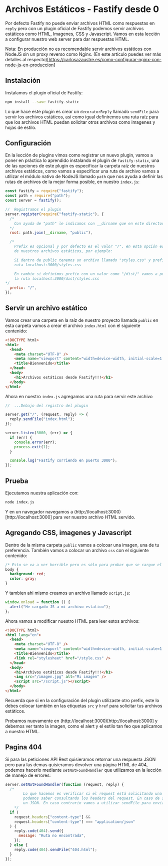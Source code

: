 # Archivos Estáticos - Fastify desde 0

Por defecto Fastify no puede enviar archivos HTML como respuestas en `reply` pero con un plugin oficial de
Fastify podemos servir archivos estáticos como HTML, Imagenes, CSS y Javascript. Vamos en esta lección a configurar
nuestro web server para dar respuestas HTML.

Nota: En producción no es recomendable servir archivos estáticos con NodeJS sin un proxy reverso como Nginx.
(En este artículo puedes ver más detalles al respecto)[https://carlosazaustre.es/como-configurar-nginx-con-node-js-en-produccion]

## Instalación

Instalamos el plugin oficial de Fastify:

```sh
npm install --save fastify-static
```

Lo que hace este plugin es crear un `decoratorReply` llamado `sendFile` para servir los archivos estáticos, así
como igual definiremos una ruta raíz para que los archivos HTML puedan solicitar otros archivos como imagenes
y hojas de estilo.

## Configuración

En la lección de plugins vimos como registrar un nuevo plugin, vamos a poner en práctica lo aprendido
instalando el plugin de `fastify-static`, una de las opciones de este plugin es especificar la carpeta raíz
de nuestros archivos estáticos, como vamos a especificar una ruta de archivo vamos a utilizar el módulo nativo
de NodeJS llamado `path` que nos ayuda a definir las rutas de archivos de la mejor forma posible, en nuestro `index.js`:

```js
const fastify = require("fastify");
const path = require("path");
const server = fastify();

//  Registramos el plugin
server.register(require("fastify-static"), {
  /*
    Con ayuda de "path" le indicamos con __dirname que en este directorio busque la carpeta "public"
  */
  root: path.join(__dirname, "public"),

  /*
    Prefix es opcional y por defecto es el valor "/", en esta opción especificamos el prefijo de ruta
    de nuestros archivos estáticos, por ejemplo:

    Si dentro de public tenemos un archivo llamado "styles.css" y prefix es "/" vamos a poder consultar este archivo en la
    ruta localhost:3000/styles.css

    En cambio si definimos prefix con un valor como "/dist/" vamos a poder consultar este archivo en 
    la ruta localhost:3000/dist/styles.css
*/
  prefix: "/",
});
```

## Servir un archivo estático

Vamos crear una carpeta en la raíz de nuestro proyecto llamada `public` en esta carpeta vamos a crear el archivo
`index.html` con el siguiente contenido:

```html
<!DOCTYPE html>
<html>
  <head>
    <meta charset="UTF-8" />
    <meta name="viewport" content="width=device-width, initial-scale=1.0" />
    <title>Bienvenido</title>
  </head>
  <body>
    <h1>Archivos estáticos desde Fastify!!!</h1>
  </body>
</html>
```

Ahora en nuestro `index.js` agregamos una ruta para servir este archivo

```js
//  ...Debajo del registro del plugin

server.get("/", (request, reply) => {
  reply.sendFile("index.html");
});

server.listen(3000, (err) => {
  if (err) {
    console.error(err);
    process.exit(1);
  }

  console.log("Fastify corriendo en puerto 3000");
});
```

## Prueba

Ejecutamos nuestra aplicación con:

```sh
node index.js
```

Y en un navegador navegamos a (http://localhost:3000)[http://localhost:3000] para ver nuestro archivo
HTML servido.

## Agregando CSS, imagenes y Javascript

Dentro de la misma carpeta `public` vamos a colcoar una imagen, una de tu preferencia. También
vamos a colocar un archivo `css` con el siguiente contenido:

```css
/* Esto se va a ver horrible pero es sólo para probar que se cargue el CSS */
body {
  background: red;
  color: gray;
}
```

Y tambien ahi mismo creamos un archivo llamado `script.js`:

```js
window.onload = function () {
  alert("He cargado JS a mi archivo estatico");
};
```

Ahora vamos a modificar nuestro HTML para leer estos archivos:

```html
<!DOCTYPE html>
<html lang="en">
  <head>
    <meta charset="UTF-8" />
    <meta name="viewport" content="width=device-width, initial-scale=1.0" />
    <title>Bienvenido</title>
    <link rel="stylesheet" href="/style.css" />
  </head>
  <body>
    <h1>Archivos estáticos desde Fastify!!!</h1>
    <img src="/imagen.jpg" alt="Mi imagen" />
    <script src="/script.js"></script>
  </body>
</html>
```

Recuerda que si en la configuración del plugin utilizaste otro prefix, este lo debes colocar también
en las etiquetas `src` y `href` para solicitar tus archivos estáticos.

Probamos nuevamente en (http://localhost:3000)[http://localhost:3000] y debemos ver tanto la imagen, como
el alert y el estilo tan feo que aplicamos a nuestro HTML.

## Pagina 404

Si para las peticiones API Rest quisieramos retornar una respuesta JSON pero para las demas quisieramos
devolver una página HTML de 404, podemos hacerlo mediante `setNotFoundHandler` que utilizamos en la lección
de manejo de errores:

```js
server.setNotFoundHandler(function (request, reply) {
  /*
        Lo que hacemos es verificar si el request está solicitando una respuesta JSON, esto lo 
        podemos saber consultando los headers del request. En caso de ser "aplication/json" retornaremos
        un JSON. En caso contrario vamos a utilizar sendFile para enviar nuestro HTML personalizado para 404
    */
  if (
    request.headers["content-type"] &&
    request.headers["content-type"] === "application/json"
  ) {
    reply.code(404).send({
      message: "Ruta no encontrada",
    });
  } else {
    reply.code(404).sendFile("404.html");
  }
});
```
